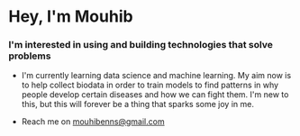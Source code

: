 <h1>Hey, I'm Mouhib</h1>
<h3>I'm interested in using and building technologies that solve problems</h3>

- I'm currently learning data science and machine learning. My aim now is to help collect biodata in order to train models to find patterns in why people develop certain diseases and how we can fight them. I'm new to this, but this will forever be a thing that sparks some joy in me.

- Reach me on mouhibenns@gmail.com
